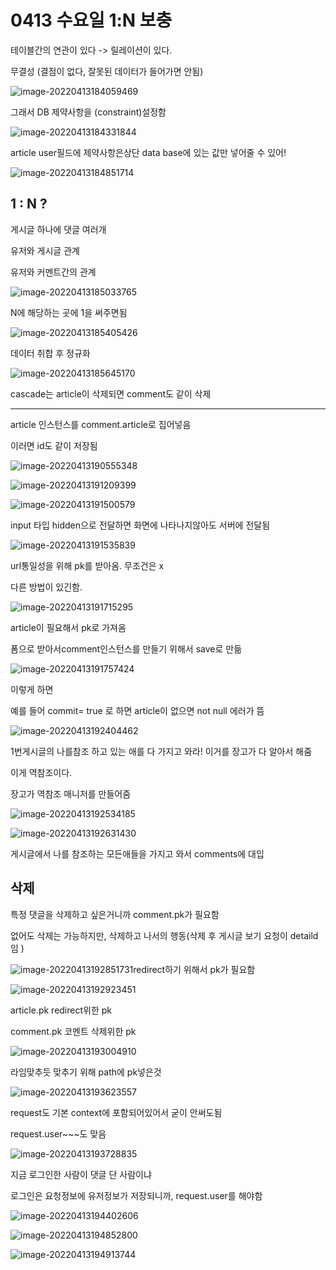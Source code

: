 # 0413 수요일 1:N 보충

테이블간의 연관이 있다 -> 릴레이션이 있다.

무결성 (결점이 없다, 잘못된 데이터가 들어가면 안됨)

![image-20220413184059469](0413%20%EC%88%98%EC%9A%94%EC%9D%BC%201N%20%EB%B3%B4%EC%B6%A9.assets/image-20220413184059469.png)



그래서 DB 제약사항을 (constraint)설정함

![image-20220413184331844](0413%20%EC%88%98%EC%9A%94%EC%9D%BC%201N%20%EB%B3%B4%EC%B6%A9.assets/image-20220413184331844.png)

article user필드에 제약사항은상단 data base에 있는 값만 넣어줄 수 있어!



![image-20220413184851714](0413%20%EC%88%98%EC%9A%94%EC%9D%BC%201N%20%EB%B3%B4%EC%B6%A9.assets/image-20220413184851714.png)





## 1 : N ?

게시글 하나에 댓글 여러개

유저와 게시글 관계

유저와 커멘트간의 관계

![image-20220413185033765](0413%20%EC%88%98%EC%9A%94%EC%9D%BC%201N%20%EB%B3%B4%EC%B6%A9.assets/image-20220413185033765.png)

N에 해당하는 곳에 1을 써주면됨

![image-20220413185405426](0413%20%EC%88%98%EC%9A%94%EC%9D%BC%201N%20%EB%B3%B4%EC%B6%A9.assets/image-20220413185405426.png)



데이터 취합 후 정규화

![image-20220413185645170](0413%20%EC%88%98%EC%9A%94%EC%9D%BC%201N%20%EB%B3%B4%EC%B6%A9.assets/image-20220413185645170.png)



 cascade는 article이 삭제되면 comment도 같이 삭제



---



article 인스턴스를 comment.article로 집어넣음

이러면 id도 같이 저장됨

![image-20220413190555348](0413%20%EC%88%98%EC%9A%94%EC%9D%BC%201N%20%EB%B3%B4%EC%B6%A9.assets/image-20220413190555348.png)



![image-20220413191209399](0413%20%EC%88%98%EC%9A%94%EC%9D%BC%201N%20%EB%B3%B4%EC%B6%A9.assets/image-20220413191209399.png)







![image-20220413191500579](0413%20%EC%88%98%EC%9A%94%EC%9D%BC%201N%20%EB%B3%B4%EC%B6%A9.assets/image-20220413191500579.png)

input 타입 hidden으로 전달하면 화면에 나타나지않아도 서버에 전달됨

![image-20220413191535839](0413%20%EC%88%98%EC%9A%94%EC%9D%BC%201N%20%EB%B3%B4%EC%B6%A9.assets/image-20220413191535839.png)

url통일성을 위해 pk를 받아옴. 무조건은 x

다른 방법이 있긴함.



![image-20220413191715295](0413%20%EC%88%98%EC%9A%94%EC%9D%BC%201N%20%EB%B3%B4%EC%B6%A9.assets/image-20220413191715295.png)

article이 필요해서 pk로 가져옴

폼으로 받아서comment인스턴스를 만들기 위해서 save로 만듦

![image-20220413191757424](0413%20%EC%88%98%EC%9A%94%EC%9D%BC%201N%20%EB%B3%B4%EC%B6%A9.assets/image-20220413191757424.png)



이렇게 하면 

예를 들어 commit= true 로 하면 article이 없으면 not null 에러가 뜸

![image-20220413192404462](0413%20%EC%88%98%EC%9A%94%EC%9D%BC%201N%20%EB%B3%B4%EC%B6%A9.assets/image-20220413192404462.png)

1번게시글의 나를참조 하고 있는 애를 다 가지고 와라! 이거를 장고가 다 알아서 해줌

이게 역참조이다. 

장고가 역참조 매니저를 만들어줌

![image-20220413192534185](0413%20%EC%88%98%EC%9A%94%EC%9D%BC%201N%20%EB%B3%B4%EC%B6%A9.assets/image-20220413192534185.png)

![image-20220413192631430](0413%20%EC%88%98%EC%9A%94%EC%9D%BC%201N%20%EB%B3%B4%EC%B6%A9.assets/image-20220413192631430.png)

게시글에서 나를 참조하는 모든애들을 가지고 와서 comments에 대입





## 삭제 

특정 댓글을 삭제하고 싶은거니까 comment.pk가 필요함

없어도 삭제는 가능하지만, 삭제하고 나서의 행동(삭제 후 게시글 보기 요청이 detaild임 )

![image-20220413192851731](0413%20%EC%88%98%EC%9A%94%EC%9D%BC%201N%20%EB%B3%B4%EC%B6%A9.assets/image-20220413192851731.png)redirect하기 위해서 pk가 필요함 



![image-20220413192923451](0413%20%EC%88%98%EC%9A%94%EC%9D%BC%201N%20%EB%B3%B4%EC%B6%A9.assets/image-20220413192923451.png)

article.pk redirect위한 pk

comment.pk 코멘트 삭제위한 pk



![image-20220413193004910](0413%20%EC%88%98%EC%9A%94%EC%9D%BC%201N%20%EB%B3%B4%EC%B6%A9.assets/image-20220413193004910.png)

라임맞추듯 맞추기 위해 path에 pk넣은것

![image-20220413193623557](0413%20%EC%88%98%EC%9A%94%EC%9D%BC%201N%20%EB%B3%B4%EC%B6%A9.assets/image-20220413193623557.png)

request도 기본 context에 포함되어있어서 굳이 안써도됨

request.user~~~도 맞음

![image-20220413193728835](0413%20%EC%88%98%EC%9A%94%EC%9D%BC%201N%20%EB%B3%B4%EC%B6%A9.assets/image-20220413193728835.png)

지금 로그인한 사람이 댓글 단 사람이냐

로그인은 요청정보에 유저정보가 저장되니까, request.user를 해야함



![image-20220413194402606](0413%20%EC%88%98%EC%9A%94%EC%9D%BC%201N%20%EB%B3%B4%EC%B6%A9.assets/image-20220413194402606.png)

![image-20220413194852800](0413%20%EC%88%98%EC%9A%94%EC%9D%BC%201N%20%EB%B3%B4%EC%B6%A9.assets/image-20220413194852800.png)

![image-20220413194913744](0413%20%EC%88%98%EC%9A%94%EC%9D%BC%201N%20%EB%B3%B4%EC%B6%A9.assets/image-20220413194913744.png)

